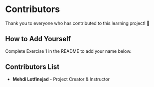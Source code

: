 # Contributors

Thank you to everyone who has contributed to this learning project! 🎉

## How to Add Yourself

Complete Exercise 1 in the README to add your name below.

## Contributors List

- **Mehdi Lotfinejad** - Project Creator & Instructor

<!-- Add your name below this line in alphabetical order -->
<!-- Format: - **Your Name** - Your Role/Contribution -->

